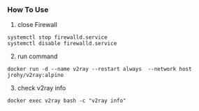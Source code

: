 ### How To Use
1. close Firewall
```
systemctl stop firewalld.service
systemctl disable firewalld.service
```
2. run command
```
docker run -d --name v2ray --restart always  --network host jrohy/v2ray:alpine
```
3. check v2ray info
```
docker exec v2ray bash -c "v2ray info"
```
